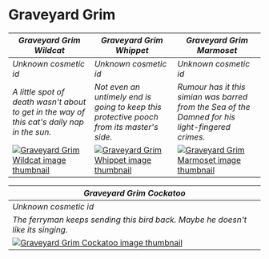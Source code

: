 # Graveyard Grim

| *Graveyard Grim Wildcat* | *Graveyard Grim Whippet* | *Graveyard Grim Marmoset* |
| ------------------------ | ------------------------ | ------------------------- |
| *Unknown cosmetic id* | *Unknown cosmetic id* | *Unknown cosmetic id* |
| *A little spot of death wasn't about to get in the way of this cat's daily nap in the sun.* | *Not even an untimely end is going to keep this protective pooch from its master's side.* | *Rumour has it this simian was barred from the Sea of the Damned for his light-fingered crimes.* |
| [![*Graveyard Grim Wildcat* image thumbnail](https://cdn.merciasquill.com/images/67035fed8ad30bf0035179c4)](https://seaofthieves.wiki.gg/wiki/Graveyard_Grim_Wildcat) | [![*Graveyard Grim Whippet* image thumbnail](https://cdn.merciasquill.com/images/67035fed8ad30bf0035179c4)](https://seaofthieves.wiki.gg/wiki/Graveyard_Grim_Whippet) | [![*Graveyard Grim Marmoset* image thumbnail](https://cdn.merciasquill.com/images/67035fed8ad30bf0035179c4)](https://seaofthieves.wiki.gg/wiki/Graveyard_Grim_Marmoset) |

| *Graveyard Grim Cockatoo* |
| ------------------------- |
| *Unknown cosmetic id* |
| *The ferryman keeps sending this bird back. Maybe he doesn't like its singing.* |
| [![*Graveyard Grim Cockatoo* image thumbnail](https://cdn.merciasquill.com/images/67035fed8ad30bf0035179c4)](https://seaofthieves.wiki.gg/wiki/Graveyard_Grim_Cockatoo) |
